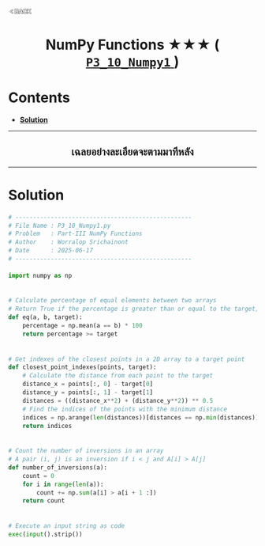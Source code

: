 <p align="left">
  <a href="../README.md">
    <img src="../../Z99-OTHERS/00-common/00-back.png" style="width:10%">
  </a>
</p>

<div align="center">
  <h1>
    NumPy Functions ★★★ (
      <a href="https://drive.google.com/file/d/11DYcIuGS3OW7Lmzh3iQ9qowKcyepHfQW/view?usp=drive_link">
        <code>P3_10_Numpy1</code>
      </a>
    )
  </h1>
</div>

# Contents

-   [**Solution**](#solution)

---

<div align="center">
  <h2>เฉลยอย่างละเอียดจะตามมาทีหลัง</h2>
</div>

---

# Solution

```python
# --------------------------------------------------
# File Name : P3_10_Numpy1.py
# Problem   : Part-III NumPy Functions
# Author    : Worralop Srichainont
# Date      : 2025-06-17
# --------------------------------------------------

import numpy as np


# Calculate percentage of equal elements between two arrays
# Return True if the percentage is greater than or equal to the target, otherwise False
def eq(a, b, target):
    percentage = np.mean(a == b) * 100
    return percentage >= target


# Get indexes of the closest points in a 2D array to a target point
def closest_point_indexes(points, target):
    # Calculate the distance from each point to the target
    distance_x = points[:, 0] - target[0]
    distance_y = points[:, 1] - target[1]
    distances = ((distance_x**2) + (distance_y**2)) ** 0.5
    # Find the indices of the points with the minimum distance
    indices = np.arange(len(distances))[distances == np.min(distances)]
    return indices


# Count the number of inversions in an array
# A pair (i, j) is an inversion if i < j and A[i] > A[j]
def number_of_inversions(a):
    count = 0
    for i in range(len(a)):
        count += np.sum(a[i] > a[i + 1 :])
    return count


# Execute an input string as code
exec(input().strip())
```
